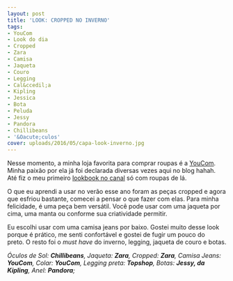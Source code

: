 ```yaml
---
layout: post
title: 'LOOK: CROPPED NO INVERNO'
tags:
- YouCom
- Look do dia
- Cropped
- Zara
- Camisa
- Jaqueta
- Couro
- Legging
- Cal&ccedil;a
- Kipling
- Jessica
- Bota
- Peluda
- Jessy
- Pandora
- Chillibeans
- '&Oacute;culos'
cover: uploads/2016/05/capa-look-inverno.jpg
---
```


Nesse momento, a minha&nbsp;loja favorita para comprar roupas &eacute; a <a href="http://www.youcom.com.br/">YouCom</a>. Minha paix&atilde;o por ela j&aacute; foi declarada diversas vezes aqui no blog hahah. At&eacute; fiz o meu primeiro <a href="https://www.youtube.com/watch?v=KOq1fULUy30">lookbook no canal</a> s&oacute; com roupas de l&aacute;.

O que eu aprendi a usar no ver&atilde;o esse ano foram as pe&ccedil;as cropped e agora que esfriou bastante, comecei a pensar o que fazer com elas. Para minha felicidade, &eacute; uma pe&ccedil;a bem vers&aacute;til. Voc&ecirc; pode usar com uma jaqueta por cima, uma manta ou conforme sua criatividade permitir.

Eu escolhi usar com uma camisa jeans por baixo. Gostei muito desse look porque &eacute; pr&aacute;tico, me senti confort&aacute;vel&nbsp;e gostei de&nbsp;fugir um pouco do preto.&nbsp;O resto foi o <em>must have</em> do inverno, legging, jaqueta de couro e botas.

<p style="text-align: left;"><em>&Oacute;culos de Sol: <strong>Chillibeans</strong>,&nbsp;Jaqueta: <strong>Zara</strong>, Cropped: <strong>Zara</strong>, Camisa Jeans: <strong>YouCom</strong>, Colar: <strong>YouCom</strong>, Legging preta: <strong>Topshop</strong>,&nbsp;Botas: <strong>Jessy, da Kipling</strong>, Anel: <strong>Pandora</strong>;</em>
